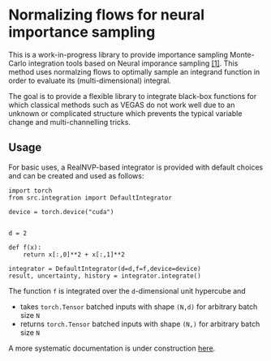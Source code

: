 Normalizing flows for neural importance sampling
==============================

This is a work-in-progress library to provide importance sampling Monte-Carlo integration tools based on
Neural imporance sampling [[1]](https://arxiv.org/abs/1808.03856). This method uses normalzing flows to optimally sample
an integrand function in order to evaluate its (multi-dimensional) integral.

The goal is to provide a flexible library to integrate black-box functions for which classical methods such as VEGAS do
not work well due to an unknown or complicated structure which prevents the typical variable change and multi-channelling
tricks.

## Usage

For basic uses, a RealNVP-based integrator is provided with default choices and can be created and used as follows:

```
import torch
from src.integration import DefaultIntegrator

device = torch.device("cuda")


d = 2

def f(x):
    return x[:,0]**2 + x[:,1]**2

integrator = DefaultIntegrator(d=d,f=f,device=device)
result, uncertainty, history = integrator.integrate()
```

The function `f` is integrated over the `d`-dimensional unit hypercube and 
* takes `torch.Tensor` batched inputs with shape `(N,d)` for arbitrary batch size `N`
* returns `torch.Tensor` batched inputs with shape `(N,)` for arbitrary batch size `N` 

A more systematic documentation is under construction [here](https://ndeutschmann.github.io/pytorch_flows).